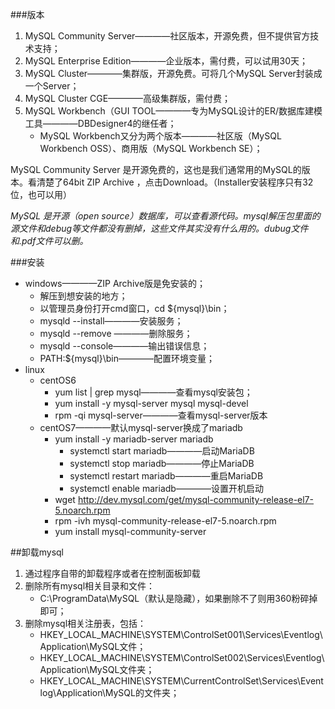 ###版本
1. MySQL Community Server————社区版本，开源免费，但不提供官方技术支持；
2. MySQL Enterprise Edition————企业版本，需付费，可以试用30天；
3. MySQL Cluster————集群版，开源免费。可将几个MySQL Server封装成一个Server；
4. MySQL Cluster CGE————高级集群版，需付费；
5. MySQL Workbench（GUI TOOL————专为MySQL设计的ER/数据库建模工具————DBDesigner4的继任者；
    + MySQL Workbench又分为两个版本————社区版（MySQL Workbench OSS）、商用版（MySQL Workbench SE）；

MySQL Community Server 是开源免费的，这也是我们通常用的MySQL的版本。看清楚了64bit ZIP Archive ，点击Download。（Installer安装程序只有32位，也可以用）

*MySQL 是开源（open source）数据库，可以查看源代码。mysql解压包里面的源文件和debug等文件都没有删掉，这些文件其实没有什么用的。dubug文件和.pdf文件可以删。*

###安装
- windows————ZIP Archive版是免安装的；
    + 解压到想安装的地方；
    + 以管理员身份打开cmd窗口，cd ${mysql}\bin；
    + mysqld --install————安装服务；
    + mysqld --remove ————删除服务；
    + mysqld --console————输出错误信息；
    + PATH:${mysql}\bin————配置环境变量；
- linux
    + centOS6
        * yum list | grep mysql————查看mysql安装包；
        * yum install -y mysql-server mysql mysql-devel
        * rpm -qi mysql-server————查看mysql-server版本
    + centOS7————默认mysql-server换成了mariadb
        * yum install -y mariadb-server mariadb
            - systemctl start mariadb————启动MariaDB
            - systemctl stop mariadb————停止MariaDB
            - systemctl restart mariadb————重启MariaDB
            - systemctl enable mariadb————设置开机启动
        * wget http://dev.mysql.com/get/mysql-community-release-el7-5.noarch.rpm
        * rpm -ivh mysql-community-release-el7-5.noarch.rpm
        * yum install mysql-community-server

##卸载mysql
1. 通过程序自带的卸载程序或者在控制面板卸载
2. 删除所有mysql相关目录和文件：
    + C:\ProgramData\MySQL（默认是隐藏），如果删除不了则用360粉碎掉即可；
3. 删除mysql相关注册表，包括：
    + HKEY_LOCAL_MACHINE\SYSTEM\ControlSet001\Services\Eventlog\Application\MySQL文件；
    + HKEY_LOCAL_MACHINE\SYSTEM\ControlSet002\Services\Eventlog\Application\MySQL文件夹；
    + HKEY_LOCAL_MACHINE\SYSTEM\CurrentControlSet\Services\Eventlog\Application\MySQL的文件夹；